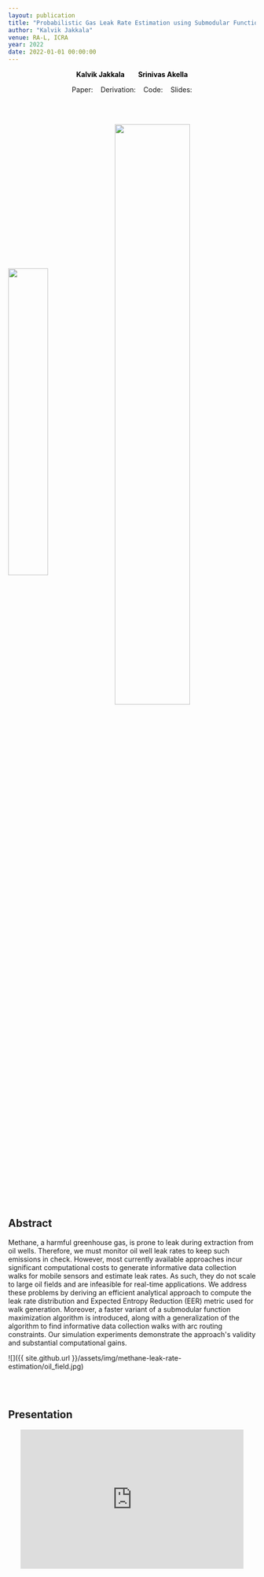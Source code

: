 ```yaml
---
layout: publication
title: "Probabilistic Gas Leak Rate Estimation using Submodular Function Maximization with Routing Constraints"
author: "Kalvik Jakkala"
venue: RA-L, ICRA
year: 2022
date: 2022-01-01 00:00:00
---
```


<p>
<center>
<a href="https://itskalvik.github.io/cv.html"
   style="text-decoration: none"><b style="color:Black">Kalvik Jakkala</b></a>
   &nbsp;&nbsp;
  &nbsp;&nbsp;
  <a href="https://webpages.uncc.edu/sakella/"
   style="text-decoration: none"><b style="color:Black">Srinivas Akella</b></a>
</center>
</p>

<center>
Paper: <a href="https://nbviewer.org/github/UNCCharlotte-CS-Robotics/Gas-Leak-Estimation/blob/main/paper.pdf"><span style="color: #4285F4;"><i class="fa fa-file-text"></i></span></a>
&nbsp;&nbsp;
Derivation: <a href="https://nbviewer.org/github/UNCCharlotte-CS-Robotics/Gas-Leak-Estimation/blob/main/Supplemental.pdf"><span style="color: #4285F4;"><i class="fa fa-file-text"></i></span></a>
&nbsp;&nbsp;
Code: <a href="https://github.com/UNCCharlotte-CS-Robotics/Gas-Leak-Estimation"><span style="color: #4285F4;"><i class="fa fa-github"></i></span></a>
&nbsp;&nbsp;
Slides: <a href="https://nbviewer.org/github/UNCCharlotte-CS-Robotics/Gas-Leak-Estimation/blob/main/presentation_slides.pdf"><span style="color: #4285F4;"><i class="fa fa-file-powerpoint-o"></i></span></a>
</center>

\
&nbsp;

<p float="left">
  <img src="{{ site.github.url }}/assets/img/methane-leak-rate-estimation/ieee_ras_logo.png" width="40%" style="vertical-align:middle"/>
  &nbsp;&nbsp;
  <img src="{{ site.github.url }}/assets/img/wastewater/ieee_icra_logo.png" width="55%" style="vertical-align:middle"/>
</p>

\
&nbsp;

## Abstract
Methane, a harmful greenhouse gas, is prone to leak during extraction from oil wells. Therefore, we must monitor oil well leak rates to keep such emissions in check. However, most currently available approaches incur significant computational costs to generate informative data collection walks for mobile sensors and estimate leak rates. As such, they do not scale to large oil fields and are infeasible for real-time applications. We address these problems by deriving an efficient analytical approach to compute the leak rate distribution and Expected Entropy Reduction (EER) metric used for walk generation. Moreover, a faster variant of a submodular function maximization algorithm is introduced, along with a generalization of the algorithm to find informative data collection walks with arc routing constraints. Our simulation experiments demonstrate the approach's validity and substantial computational gains.

![]({{ site.github.url }}/assets/img/methane-leak-rate-estimation/oil_field.jpg)

\
&nbsp;

## Presentation 
<style>
.yt {
  position: relative;
  display: block;
  width: 90%; /* width of iframe wrapper */
  height: 0;
  margin: auto;
  padding: 0% 0% 56.25%; /* 16:9 ratio */
  overflow: hidden;
}
.yt iframe {
  position: absolute;
  top: 0; bottom: 0; left: 0;
  width: 100%;
  height: 100%;
  border: 0;
}
</style>

<div class="yt"><iframe width="560" height="315" src="https://www.youtube.com/embed/7S0bLzwRrlE" title="YouTube video player" frameborder="0" allow="accelerometer; autoplay; clipboard-write; encrypted-media; gyroscope; picture-in-picture" allowfullscreen></iframe></div>
